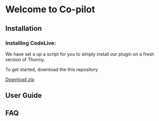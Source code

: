 # Welcome to Co-pilot

## Installation
### Installing CodeLive:
We have set a up a script for you to simply install our plugin on a fresh version of Thonny. <br/>

To get started, download the this repository

[Download zip](/resources/download_installer)

## User Guide

## FAQ
